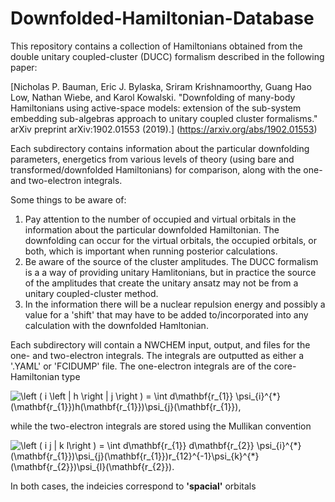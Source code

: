 # Downfolded-Hamiltonian-Database

This repository contains a collection of Hamiltonians obtained from the double 
unitary coupled-cluster (DUCC) formalism described in the following paper:

[Nicholas P. Bauman, Eric J. Bylaska, Sriram Krishnamoorthy, Guang Hao Low, 
Nathan Wiebe, and Karol Kowalski. "Downfolding of many-body Hamiltonians using 
active-space models: extension of the sub-system embedding sub-algebras approach 
to unitary coupled cluster formalisms." arXiv preprint arXiv:1902.01553 (2019).]
(https://arxiv.org/abs/1902.01553)

Each subdirectory contains information about the particular downfolding parameters,
energetics from various levels of theory (using bare and transformed/downfolded 
Hamiltonians) for comparison, along with the one- and two-electron integrals. 

Some things to be aware of:
  1. Pay attention to the number of occupied and virtual orbitals in the 
     information about the particular downfolded Hamiltonian. The downfolding can 
     occur for the virtual orbitals, the occupied orbitals, or both, which is 
     important when running posterior calculations.
  2. Be aware of the source of the cluster amplitudes. The DUCC formalism is a 
     a way of providing unitary Hamlitonians, but in practice the source of the
     amplitudes that create the unitary ansatz may not be from a unitary 
     coupled-cluster method.
  3. In the information there will be a nuclear repulsion energy and possibly a 
     value for a 'shift' that may have to be added to/incorporated into any 
     calculation with the downfolded Hamltonian. 
     
Each subdirectory will contain a NWCHEM input, output, and files for the one- and 
two-electron integrals. The integrals are outputted as either a '.YAML' or 'FCIDUMP'
file. The one-electron integrals are of the core-Hamiltonian type

<img src="https://latex.codecogs.com/svg.latex?\left&space;(&space;i&space;\left&space;|&space;h&space;\right&space;|&space;j&space;\right&space;)&space;=&space;\int&space;d\mathbf{r_{1}}&space;\psi_{i}^{*}(\mathbf{r_{1}})h(\mathbf{r_{1}})\psi_{j}(\mathbf{r_{1}})," title="\left ( i \left | h \right | j \right ) = \int d\mathbf{r_{1}} \psi_{i}^{*}(\mathbf{r_{1}})h(\mathbf{r_{1}})\psi_{j}(\mathbf{r_{1}})," />

while the two-electron integrals are stored using the Mullikan convention

<img src="https://latex.codecogs.com/svg.latex?\left&space;(&space;i&space;j&space;|&space;k&space;l\right&space;)&space;=&space;\int&space;d\mathbf{r_{1}}&space;d\mathbf{r_{2}}&space;\psi_{i}^{*}(\mathbf{r_{1}})\psi_{j}(\mathbf{r_{1}})r_{12}^{-1}\psi_{k}^{*}(\mathbf{r_{2}})\psi_{l}(\mathbf{r_{2}})." title="\left ( i j | k l\right ) = \int d\mathbf{r_{1}} d\mathbf{r_{2}} \psi_{i}^{*}(\mathbf{r_{1}})\psi_{j}(\mathbf{r_{1}})r_{12}^{-1}\psi_{k}^{*}(\mathbf{r_{2}})\psi_{l}(\mathbf{r_{2}})." />

In both cases, the indeicies correspond to **'spacial'** orbitals
